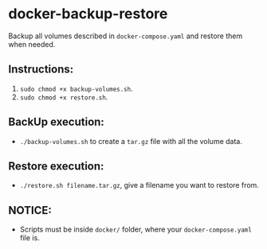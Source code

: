 # docker-backup-restore
Backup all volumes described in `docker-compose.yaml` and restore them when needed.

## Instructions:

1. `sudo chmod +x backup-volumes.sh`.
2. `sudo chmod +x restore.sh`.

## BackUp execution:

- `./backup-volumes.sh` to create a `tar.gz` file with all the volume data.

## Restore execution:

- `./restore.sh filename.tar.gz`, give a filename you want to restore from. 


## NOTICE:

- Scripts must be inside `docker/` folder, where your `docker-compose.yaml` file is.
